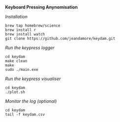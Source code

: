 **Keyboard Pressing Anynomisation**

*Installation*

```
brew tap homebrew/science 
brew install r
brew install watch
git clone https://github.com/jeandamore/keydam.git
```

*Run the keypress logger*

```
cd keydam
make clean
make
sudo ./main.exe
```

*Run the keypress visualiser*

```
cd keydam
./plot.sh
```

*Monitor the log (optional)*

```
cd keydam
tail -f keydam.csv
```
